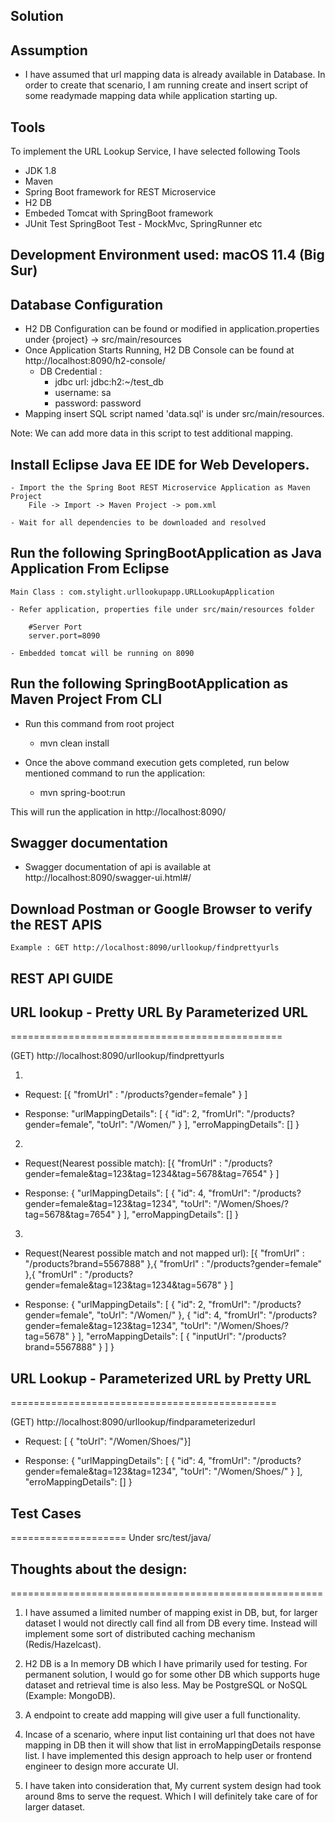 ## Solution

## Assumption

- I have assumed that url mapping data is already available in Database. In order to create that scenario, I am running create and insert script of some readymade mapping data while application starting up.

## Tools
To implement the  URL Lookup Service, I have selected following Tools

- JDK 1.8
- Maven
- Spring Boot framework for REST Microservice
- H2 DB
- Embeded Tomcat with SpringBoot framework
- JUnit Test SpringBoot Test - MockMvc, SpringRunner etc

## Development Environment used: macOS 11.4 (Big Sur)

## Database Configuration

- H2 DB Configuration can be found or modified in application.properties under {project} -> src/main/resources
- Once Application Starts Running, H2 DB Console can be found at http://localhost:8090/h2-console/
  - DB Credential :
      - jdbc url: jdbc:h2:~/test_db
      - username: sa
      - password: password
- Mapping insert SQL script named 'data.sql' is under src/main/resources.

Note: We can add more data in this script to test additional mapping.

## Install Eclipse Java EE IDE for Web Developers.

	- Import the the Spring Boot REST Microservice Application as Maven Project
		File -> Import -> Maven Project -> pom.xml

	- Wait for all dependencies to be downloaded and resolved

## Run the following SpringBootApplication as Java Application From Eclipse
	Main Class : com.stylight.urllookupapp.URLLookupApplication

	- Refer application, properties file under src/main/resources folder

		#Server Port
		server.port=8090

	- Embedded tomcat will be running on 8090

## Run the following SpringBootApplication as Maven Project From CLI

  - Run this command from root project

    - mvn clean install

  - Once the above command execution gets completed, run below mentioned command to run the application:

    - mvn spring-boot:run

  This will run the application in http://localhost:8090/

## Swagger documentation

  - Swagger documentation of api is available at http://localhost:8090/swagger-ui.html#/

## Download Postman or Google Browser to verify the REST APIS

	Example : GET http://localhost:8090/urllookup/findprettyurls

## REST API GUIDE


## URL lookup - Pretty URL By Parameterized URL
===============================================

  (GET) http://localhost:8090/urllookup/findprettyurls

  1.
  - Request:
  [{
    "fromUrl" : "/products?gender=female"
    }
  ]

   - Response:
   "urlMappingDetails": [
         {
             "id": 2,
             "fromUrl": "/products?gender=female",
             "toUrl": "/Women/"
         }
     ],
     "erroMappingDetails": []
 }

  2.
  - Request(Nearest possible match):
  [{
    "fromUrl" : "/products?gender=female&tag=123&tag=1234&tag=5678&tag=7654"
  }
  ]

  - Response:
  {
    "urlMappingDetails": [
        {
            "id": 4,
            "fromUrl": "/products?gender=female&tag=123&tag=1234",
            "toUrl": "/Women/Shoes/?tag=5678&tag=7654"
        }
    ],
    "erroMappingDetails": []
  }

  3.
  - Request(Nearest possible match and not mapped url):
  [{
    "fromUrl" : "/products?brand=5567888"
   },{
    "fromUrl" : "/products?gender=female"
    },{
    "fromUrl" : "/products?gender=female&tag=123&tag=1234&tag=5678"
    }
  ]

  - Response:
  {
    "urlMappingDetails": [
        {
            "id": 2,
            "fromUrl": "/products?gender=female",
            "toUrl": "/Women/"
        },
        {
            "id": 4,
            "fromUrl": "/products?gender=female&tag=123&tag=1234",
            "toUrl": "/Women/Shoes/?tag=5678"
        }
    ],
    "erroMappingDetails": [
        {
            "inputUrl": "/products?brand=5567888"
        }
    ]
  }

## URL Lookup - Parameterized URL by Pretty URL
==============================================

  (GET) http://localhost:8090/urllookup/findparameterizedurl

   - Request:
   [ { "toUrl": "/Women/Shoes/"}]

   - Response:
   {
    "urlMappingDetails": [
        {
            "id": 4,
            "fromUrl": "/products?gender=female&tag=123&tag=1234",
            "toUrl": "/Women/Shoes/"
        }
    ],
    "erroMappingDetails": []
}


## Test Cases
====================
	Under src/test/java/


## Thoughts about the design:
======================================================

1. I have assumed a limited number of mapping exist in DB, but, for larger dataset I would not directly call find all from DB every time. Instead will implement some sort of distributed caching mechanism (Redis/Hazelcast).

2. H2 DB is a In memory DB which I have primarily used for testing. For permanent solution, I would go for some other DB which supports huge dataset and retrieval time is also less. May be PostgreSQL or NoSQL (Example: MongoDB).

3. A endpoint to create add mapping will give user a full functionality.

4. Incase of a scenario, where input list containing url that does not have mapping in DB then it will show that list in erroMappingDetails response list. I have implemented this design approach to help user or frontend engineer to design more accurate UI.

5. I have taken into consideration that, My current system design had took around 8ms to serve the request. Which I will definitely take care of for larger dataset.
